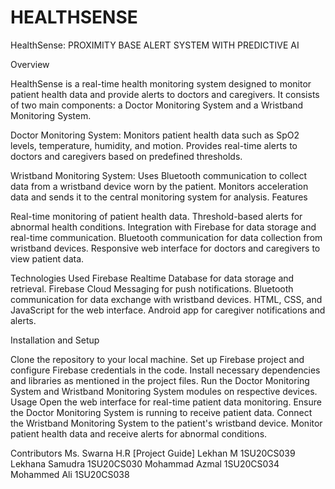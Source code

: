 # HEALTHSENSE
HealthSense: PROXIMITY BASE ALERT SYSTEM WITH PREDICTIVE AI

Overview

HealthSense is a real-time health monitoring system designed to monitor patient health data and provide alerts to doctors and caregivers. It consists of two main components: a Doctor Monitoring System and a Wristband Monitoring System.

Doctor Monitoring System: Monitors patient health data such as SpO2 levels, temperature, humidity, and motion. Provides real-time alerts to doctors and caregivers based on predefined thresholds.

Wristband Monitoring System: Uses Bluetooth communication to collect data from a wristband device worn by the patient. Monitors acceleration data and sends it to the central monitoring system for analysis.
Features

Real-time monitoring of patient health data.
Threshold-based alerts for abnormal health conditions.
Integration with Firebase for data storage and real-time communication.
Bluetooth communication for data collection from wristband devices.
Responsive web interface for doctors and caregivers to view patient data.

Technologies Used
Firebase Realtime Database for data storage and retrieval.
Firebase Cloud Messaging for push notifications.
Bluetooth communication for data exchange with wristband devices.
HTML, CSS, and JavaScript for the web interface.
Android app for caregiver notifications and alerts.

Installation and Setup

Clone the repository to your local machine.
Set up Firebase project and configure Firebase credentials in the code.
Install necessary dependencies and libraries as mentioned in the project files.
Run the Doctor Monitoring System and Wristband Monitoring System modules on respective devices.
Usage
Open the web interface for real-time patient data monitoring.
Ensure the Doctor Monitoring System is running to receive patient data.
Connect the Wristband Monitoring System to the patient's wristband device.
Monitor patient health data and receive alerts for abnormal conditions.

Contributors
Ms. Swarna H.R [Project Guide]
Lekhan M 1SU20CS039
Lekhana Samudra 1SU20CS030
Mohammad Azmal 1SU20CS034
Mohammed Ali 1SU20CS038

